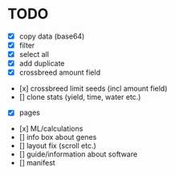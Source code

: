 # TODO

- [x] copy data (base64)
- [x] filter
- [x] select all
- [x] add duplicate
- [x] crossbreed amount field
- [x] crossbreed limit seeds (incl amount field)
- [] clone stats (yield, time, water etc.)
- [x] pages
- [x] ML/calculations
- [] info box about genes
- [] layout fix (scroll etc.)
- [] guide/information about software
- [] manifest
